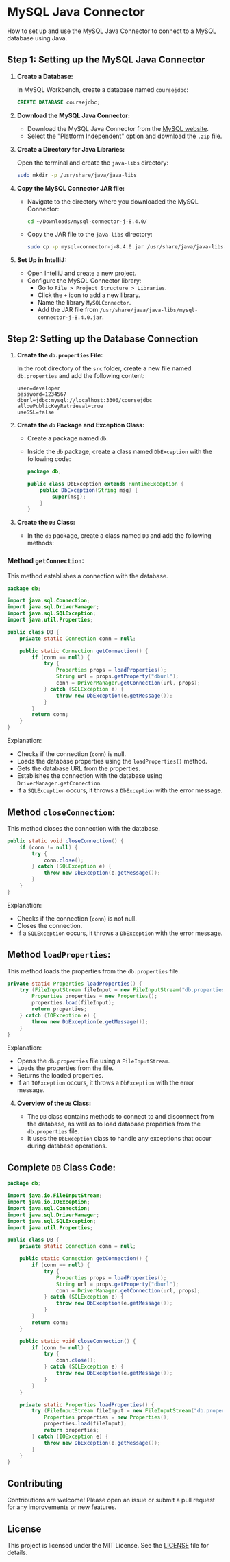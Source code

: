 # MySQL Java Connector

How to set up and use the MySQL Java Connector to connect to a MySQL database using Java.

## Step 1: Setting up the MySQL Java Connector

1. **Create a Database:**

    In MySQL Workbench, create a database named `coursejdbc`:

    ```sql
    CREATE DATABASE coursejdbc;
    ```

2. **Download the MySQL Java Connector:**

    - Download the MySQL Java Connector from the [MySQL website](https://dev.mysql.com/downloads/connector/j/).
    - Select the "Platform Independent" option and download the `.zip` file.

3. **Create a Directory for Java Libraries:**

    Open the terminal and create the `java-libs` directory:

    ```bash
    sudo mkdir -p /usr/share/java/java-libs
    ```

4. **Copy the MySQL Connector JAR file:**

    - Navigate to the directory where you downloaded the MySQL Connector:

      ```bash
      cd ~/Downloads/mysql-connector-j-8.4.0/
      ```

    - Copy the JAR file to the `java-libs` directory:

      ```bash
      sudo cp -p mysql-connector-j-8.4.0.jar /usr/share/java/java-libs
      ```

5. **Set Up in IntelliJ:**

    - Open IntelliJ and create a new project.
    - Configure the MySQL Connector library:
        - Go to `File > Project Structure > Libraries`.
        - Click the `+` icon to add a new library.
        - Name the library `MySQLConnector`.
        - Add the JAR file from `/usr/share/java/java-libs/mysql-connector-j-8.4.0.jar`.

## Step 2: Setting up the Database Connection

1. **Create the `db.properties` File:**

    In the root directory of the `src` folder, create a new file named `db.properties` and add the following content:

    ```properties
    user=developer
    password=1234567
    dburl=jdbc:mysql://localhost:3306/coursejdbc
    allowPublicKeyRetrieval=true
    useSSL=false
    ```

2. **Create the `db` Package and Exception Class:**

    - Create a package named `db`.
    - Inside the `db` package, create a class named `DbException` with the following code:

      ```java
      package db;

      public class DbException extends RuntimeException {
          public DbException(String msg) {
              super(msg);
          }
      }
      ```

3. **Create the `DB` Class:**

    - In the `db` package, create a class named `DB` and add the following methods:

### Method `getConnection`:

This method establishes a connection with the database.

```java
package db;

import java.sql.Connection;
import java.sql.DriverManager;
import java.sql.SQLException;
import java.util.Properties;

public class DB {
    private static Connection conn = null;

    public static Connection getConnection() {
        if (conn == null) {
            try {
                Properties props = loadProperties();
                String url = props.getProperty("dburl");
                conn = DriverManager.getConnection(url, props);
            } catch (SQLException e) {
                throw new DbException(e.getMessage());
            }
        }
        return conn;
    }
}
```
Explanation:

- Checks if the connection (`conn`) is null.
- Loads the database properties using the `loadProperties()` method.
- Gets the database URL from the properties.
- Establishes the connection with the database using `DriverManager.getConnection`.
- If a `SQLException` occurs, it throws a `DbException` with the error message.

## Method `closeConnection`:

This method closes the connection with the database.

```java
public static void closeConnection() {
    if (conn != null) {
        try {
            conn.close();
        } catch (SQLException e) {
            throw new DbException(e.getMessage());
        }
    }
}
```
Explanation:

- Checks if the connection (`conn`) is not null.
- Closes the connection.
- If a `SQLException` occurs, it throws a `DbException` with the error message.

## Method `loadProperties`:

This method loads the properties from the `db.properties` file.

```java
private static Properties loadProperties() {
    try (FileInputStream fileInput = new FileInputStream("db.properties")) {
        Properties properties = new Properties();
        properties.load(fileInput);
        return properties;
    } catch (IOException e) {
        throw new DbException(e.getMessage());
    }
}
```
Explanation:

- Opens the `db.properties` file using a `FileInputStream`.
- Loads the properties from the file.
- Returns the loaded properties.
- If an `IOException` occurs, it throws a `DbException` with the error message.

4. **Overview of the `DB` Class:**

    - The `DB` class contains methods to connect to and disconnect from the database, as well as to load database properties from the `db.properties` file.
    - It uses the `DbException` class to handle any exceptions that occur during database operations.

## Complete `DB` Class Code:

```java
package db;

import java.io.FileInputStream;
import java.io.IOException;
import java.sql.Connection;
import java.sql.DriverManager;
import java.sql.SQLException;
import java.util.Properties;

public class DB {
    private static Connection conn = null;

    public static Connection getConnection() {
        if (conn == null) {
            try {
                Properties props = loadProperties();
                String url = props.getProperty("dburl");
                conn = DriverManager.getConnection(url, props);
            } catch (SQLException e) {
                throw new DbException(e.getMessage());
            }
        }
        return conn;
    }

    public static void closeConnection() {
        if (conn != null) {
            try {
                conn.close();
            } catch (SQLException e) {
                throw new DbException(e.getMessage());
            }
        }
    }

    private static Properties loadProperties() {
        try (FileInputStream fileInput = new FileInputStream("db.properties")) {
            Properties properties = new Properties();
            properties.load(fileInput);
            return properties;
        } catch (IOException e) {
            throw new DbException(e.getMessage());
        }
    }
}
```
## Contributing

Contributions are welcome! Please open an issue or submit a pull request for any improvements or new features.

## License

This project is licensed under the MIT License. See the [LICENSE](LICENSE) file for details.

